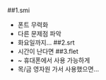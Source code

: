 ##1.smi
- 폰트 무력화
- 다른 문제점 파악
- 화요일까지...
##2.srt
- 시간이 난다면
##3.flet
- ~ 휴대폰에서 사용 가능하게
- 목/금 영자원 가서 사용했으면...
